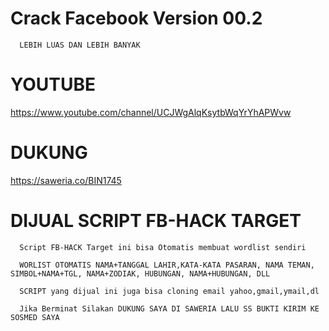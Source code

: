 # Crack Facebook Version 00.2 

      LEBIH LUAS DAN LEBIH BANYAK

# YOUTUBE 

https://www.youtube.com/channel/UCJWgAlqKsytbWqYrYhAPWvw

# DUKUNG 
https://saweria.co/BIN1745

# DIJUAL SCRIPT FB-HACK TARGET

      Script FB-HACK Target ini bisa Otomatis membuat wordlist sendiri
      
      WORLIST OTOMATIS NAMA+TANGGAL LAHIR,KATA-KATA PASARAN, NAMA TEMAN, SIMBOL+NAMA+TGL, NAMA+ZODIAK, HUBUNGAN, NAMA+HUBUNGAN, DLL
      
      SCRIPT yang dijual ini juga bisa cloning email yahoo,gmail,ymail,dl

      Jika Berminat Silakan DUKUNG SAYA DI SAWERIA LALU SS BUKTI KIRIM KE SOSMED SAYA
